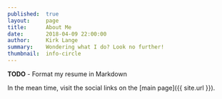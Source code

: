 ```yaml
---
published:  true
layout:     page
title:      About Me
date:       2018-04-09 22:00:00
author:     Kirk Lange
summary:    Wondering what I do? Look no further!
thumbnail:  info-circle
---
```


**TODO** - Format my resume in Markdown

In the mean time, visit the social links on the 
[main page]({{ site.url }}).

